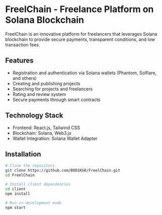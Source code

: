 # FreelChain - Freelance Platform on Solana Blockchain

FreelChain is an innovative platform for freelancers that leverages Solana blockchain to provide secure payments, transparent conditions, and low transaction fees.

## Features

- Registration and authentication via Solana wallets (Phantom, Solflare, and others)
- Creating and publishing projects
- Searching for projects and freelancers
- Rating and review system
- Secure payments through smart contracts

## Technology Stack

- Frontend: React.js, Tailwind CSS
- Blockchain: Solana, Web3.js
- Wallet Integration: Solana Wallet Adapter

## Installation

```bash
# Clone the repository
git clone https://github.com/B0D1KG0/FreelChain.git
cd FreelChain

# Install client dependencies
cd client
npm install

# Run in development mode
npm start